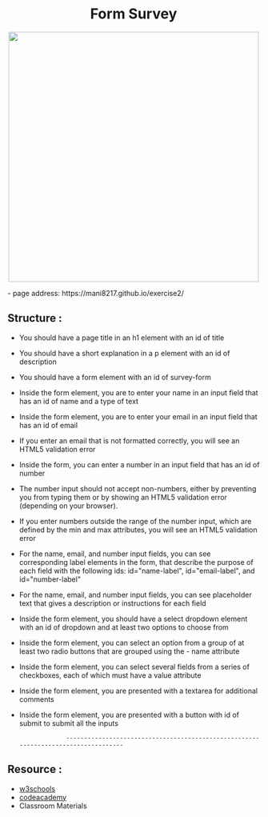 <h1 align="center">
  Form Survey
</h1> 

<p align="center">
<img src="https://i.postimg.cc/jdBWb0Yz/Screenshot-2022-12-26-at-18-42-11.png" width="500">
</p>
- page address: https://mani8217.github.io/exercise2/

## Structure : 
- You should have a page title in an h1 element with an id of title
- You should have a short explanation in a p element with an id of description
- You should have a form element with an id of survey-form
- Inside the form element, you are  to enter your name in an input field that has an id of name and a type of text
- Inside the form element, you are  to enter your email in an input field that has an id of email
- If you enter an email that is not formatted correctly, you will see an HTML5 validation error
- Inside the form, you can enter a number in an input field that has an id of number
- The number input should not accept non-numbers, either by preventing you from typing them or by showing an HTML5 validation error (depending on your browser).
- If you enter numbers outside the range of the number input, which are defined by the min and max attributes, you will see an HTML5 validation error
- For the name, email, and number input fields, you can see corresponding label elements in the form, that describe the purpose of each field with the following ids: id="name-label", id="email-label", and id="number-label"
- For the name, email, and number input fields, you can see placeholder text that gives a description or instructions for each field
- Inside the form element, you should have a select dropdown element with an id of dropdown and at least two options to choose from
- Inside the form element, you can select an option from a group of at least two radio buttons that are grouped using the - name attribute
- Inside the form element, you can select several fields from a series of checkboxes, each of which must have a value attribute
- Inside the form element, you are presented with a textarea for additional comments
- Inside the form element, you are presented with a button with id of submit to submit all the inputs

                   -----------------------------------------------------------------------------------
## Resource : 
- [w3schools](https://www.w3schools.com/html/html_forms.asp)   
- [codeacademy](https://www.codecademy.com/catalog)
- Classroom Materials


                   
                       
